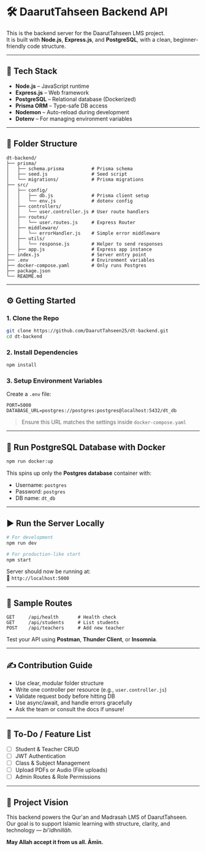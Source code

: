 # 🛠️ DaarutTahseen Backend API

This is the backend server for the DaarutTahseen LMS project.  
It is built with **Node.js**, **Express.js**, and **PostgreSQL**, with a clean, beginner-friendly code structure.

---

## 🚀 Tech Stack

- **Node.js** – JavaScript runtime
- **Express.js** – Web framework
- **PostgreSQL** – Relational database (Dockerized)
- **Prisma ORM** – Type-safe DB access
- **Nodemon** – Auto-reload during development
- **Dotenv** – For managing environment variables

---

## 📁 Folder Structure

```
dt-backend/
├── prisma/
│   ├── schema.prisma          # Prisma schema
│   ├── seed.js                # Seed script
│   └── migrations/            # Prisma migrations
├── src/
│   ├── config/
│   │   ├── db.js              # Prisma client setup
│   │   └── env.js             # dotenv config
│   ├── controllers/
│   │   └── user.controller.js # User route handlers
│   ├── routes/
│   │   └── user.routes.js     # Express Router
│   ├── middleware/
│   │   └── errorHandler.js    # Simple error middleware
│   ├── utils/
│   │   └── response.js        # Helper to send responses
│   ├── app.js                 # Express app instance
├── index.js                   # Server entry point
├── .env                       # Environment variables
├── docker-compose.yaml        # Only runs Postgres
├── package.json
└── README.md
```

---

## ⚙️ Getting Started

### 1. Clone the Repo

```bash
git clone https://github.com/DaarutTahseen25/dt-backend.git
cd dt-backend
```

### 2. Install Dependencies

```bash
npm install
```

### 3. Setup Environment Variables

Create a `.env` file:

```env
PORT=5000
DATABASE_URL=postgres://postgres:postgres@localhost:5432/dt_db
```

> Ensure this URL matches the settings inside `docker-compose.yaml`

---

## 🐳 Run PostgreSQL Database with Docker

```bash
npm run docker:up
```

This spins up only the **Postgres database** container with:

- Username: `postgres`
- Password: `postgres`
- DB name: `dt_db`

---

## ▶️ Run the Server Locally

```bash
# For development
npm run dev

# For production-like start
npm start
```

Server should now be running at:  
📍 `http://localhost:5000`

---

## 🧪 Sample Routes

```http
GET     /api/health       # Health check
GET     /api/students     # List students
POST    /api/teachers     # Add new teacher
```

Test your API using **Postman**, **Thunder Client**, or **Insomnia**.

---

## ✍️ Contribution Guide

- Use clear, modular folder structure
- Write one controller per resource (e.g., `user.controller.js`)
- Validate request body before hitting DB
- Use async/await, and handle errors gracefully
- Ask the team or consult the docs if unsure!

---

## 📌 To-Do / Feature List

- [ ] Student & Teacher CRUD
- [ ] JWT Authentication
- [ ] Class & Subject Management
- [ ] Upload PDFs or Audio (File uploads)
- [ ] Admin Routes & Role Permissions

---

## 🕋 Project Vision

This backend powers the Qur'an and Madrasah LMS of DaarutTahseen.  
Our goal is to support Islamic learning with structure, clarity, and technology — *bi'idhnillāh*.

**May Allah accept it from us all. Āmīn.**
